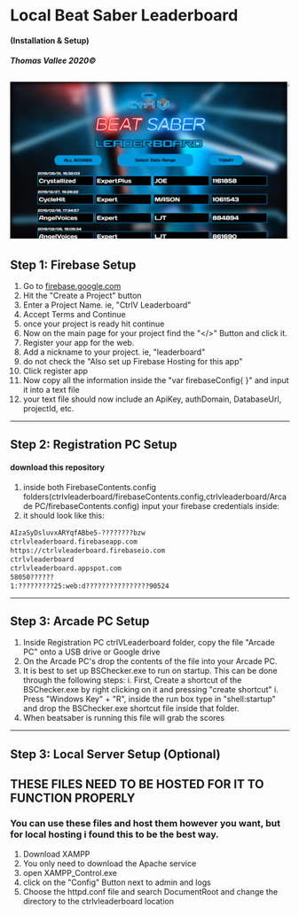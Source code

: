 # **Local Beat Saber Leaderboard**
#### (Installation & Setup) 
##### Thomas Vallee 2020&copy;
![Preview Image](https://github.com/TarchyV/CtrlV-Local-Beat-Saber-Leaderboard/blob/master/ctrlvleaderboard/assets/Preview.png)
------------
## Step 1: Firebase Setup

1. Go to [firebase.google.com](http://Firebase.google.com "firebase.google.com")
1. Hit the "Create a Project" button
1. Enter a Project Name. ie, "CtrlV Leaderboard"
1. Accept Terms and Continue
1. once your project is ready hit continue
1. Now on the main page for your project find the "</>" Button and click it.
1. Register your app for the web.
 1.  Add a nickname to your project. ie, "leaderboard"
 1.  do not check the "Also set up Firebase Hosting for this app"
 1.  Click register app
 1.  Now copy all the information inside the "var firebaseConfig{ }" and input it into a text file
 1. your text file should now include an ApiKey, authDomain, DatabaseUrl, projectId, etc.
------------
## Step 2: Registration PC Setup
#### download this repository
1. inside both FirebaseContents.config folders(ctrlvleaderboard/firebaseContents.config,ctrlvleaderboard/Arcade PC/firebaseContents.config) input your firebase credentials inside: 
1. it should look like this:
```
AIzaSyDsluvxARYqfABbe5-????????bzw
ctrlvleaderboard.firebaseapp.com
https://ctrlvleaderboard.firebaseio.com
ctrlvleaderboard
ctrlvleaderboard.appspot.com
58050??????
1:?????????25:web:d????????????????90524
```
------------
## Step 3: Arcade PC Setup
1. Inside Registration PC ctrlVLeaderboard folder, copy the file "Arcade PC" onto a USB drive or Google drive
2. On the Arcade PC's drop the contents of the file into your Arcade PC.
3. It is best to set up BSChecker.exe to run on startup. This can be done through the following steps:
  i. First, Create a shortcut of the BSChecker.exe by right clicking on it and pressing "create shortcut"
  i. Press "Windows Key" + "R", inside the run box type in "shell:startup" and drop the BSChecker.exe shortcut file inside that folder.
3. When beatsaber is running this file will grab the scores
------------
## Step 3: Local Server Setup (Optional)
## THESE FILES NEED TO BE HOSTED FOR IT TO FUNCTION PROPERLY
### You can use these files and host them however you want, but for local hosting i found this to be the best way.
1. Download XAMPP
2. You only need to download the Apache service
2. open XAMPP_Control.exe
3. click on the "Config" Button next to admin and logs
4. Choose the httpd.conf file and search DocumentRoot and change the directory to the ctrlvleaderboard location
